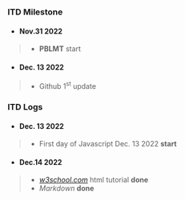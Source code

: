 ### ITD Milestone

* #### Nov.31 2022

> - **PBLMT** start

* #### Dec. 13 2022
> - Github 1<sup>st</sup> update 

### ITD Logs

* #### Dec. 13 2022
> - First day of Javascript Dec. 13 2022 **start**

* #### Dec.14 2022
> - *[w3school.com](https://www.w3school.com)* html tutorial **done** 
> - *Markdown* **done**
>
>
>
>
>
>
>
>
>
>
>
>
>
>
>
>
>
>
>
>
>
>
>
>
>
>
>
>
>
>
>
>
>
>
>
>
>

>
>
>
>
>
>
>
>
>
>
